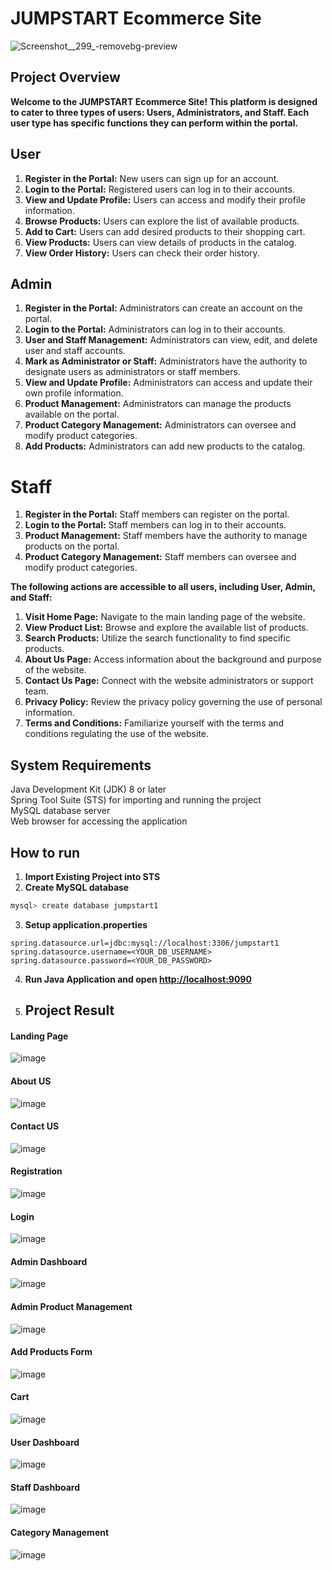 # JUMPSTART Ecommerce Site
![Screenshot__299_-removebg-preview](https://github.com/Chathu-Jayarathna/Lithan-Projects/assets/124165734/7150801b-0aa5-4551-bc73-8aa86e596d7d)

## Project Overview

**Welcome to the JUMPSTART Ecommerce Site! This platform is designed to cater to three types of users: Users, Administrators, and Staff. Each user type has specific functions they can perform within the portal.**

## User

1. **Register in the Portal:** New users can sign up for an account.
2. **Login to the Portal:** Registered users can log in to their accounts.
3. **View and Update Profile:** Users can access and modify their profile information.
4. **Browse Products:** Users can explore the list of available products.
5. **Add to Cart:** Users can add desired products to their shopping cart.
6. **View Products:** Users can view details of products in the catalog.
7. **View Order History:** Users can check their order history.

## Admin

1. **Register in the Portal:** Administrators can create an account on the portal.
2. **Login to the Portal:** Administrators can log in to their accounts.
3. **User and Staff Management:** Administrators can view, edit, and delete user and staff accounts.
4. **Mark as Administrator or Staff:** Administrators have the authority to designate users as administrators or staff members.
5. **View and Update Profile:** Administrators can access and update their own profile information.
6. **Product Management:** Administrators can manage the products available on the portal.
7. **Product Category Management:** Administrators can oversee and modify product categories.
8. **Add Products:** Administrators can add new products to the catalog.

# Staff

1. **Register in the Portal:** Staff members can register on the portal.
2. **Login to the Portal:** Staff members can log in to their accounts.
3. **Product Management:** Staff members have the authority to manage products on the portal.
4. **Product Category Management:** Staff members can oversee and modify product categories.

**The following actions are accessible to all users, including User, Admin, and Staff:**

1. **Visit Home Page:** Navigate to the main landing page of the website.
2. **View Product List:** Browse and explore the available list of products.
3. **Search Products:** Utilize the search functionality to find specific products.
4. **About Us Page:** Access information about the background and purpose of the website.
5. **Contact Us Page:** Connect with the website administrators or support team.
6. **Privacy Policy:** Review the privacy policy governing the use of personal information.
7. **Terms and Conditions:** Familiarize yourself with the terms and conditions regulating the use of the website.

## System Requirements

Java Development Kit (JDK) 8 or later <br>
Spring Tool Suite (STS) for importing and running the project <br>
MySQL database server <br>
Web browser for accessing the application

## How to run
1. **Import Existing Project into STS**
2. **Create MySQL database**

```bash
mysql> create database jumpstart1
```

3. **Setup application.properties**

```properties
spring.datasource.url=jdbc:mysql://localhost:3306/jumpstart1
spring.datasource.username=<YOUR_DB_USERNAME>
spring.datasource.password=<YOUR_DB_PASSWORD>
```
4. **Run Java Application and open [http://localhost:9090](http://localhost:9090)**

5. ## Project Result

#### Landing Page
![image](https://github.com/Chathu-Jayarathna/Lithan-Projects/assets/124165734/2eb5ef33-3424-4e3e-8c8d-e2641d3aa6a1)

#### About US
![image](https://github.com/Chathu-Jayarathna/Lithan-Projects/assets/124165734/6d2de940-4d73-4820-baa5-3db38cb9c9bb)

#### Contact US
![image](https://github.com/Chathu-Jayarathna/Lithan-Projects/assets/124165734/f27ae0e1-5bcc-485f-9b76-77f128b11e2c)

#### Registration
![image](https://github.com/Chathu-Jayarathna/Lithan-Projects/assets/124165734/567ba905-55db-43b8-b85a-f8f075668662)

#### Login 
![image](https://github.com/Chathu-Jayarathna/Lithan-Projects/assets/124165734/62d6fa2f-cd4c-4d98-beff-90a26a739f03)

#### Admin Dashboard
![image](https://github.com/Chathu-Jayarathna/Lithan-Projects/assets/124165734/14974d4d-ab92-446e-8afd-5d0bc2f8bd43)

#### Admin Product Management
![image](https://github.com/Chathu-Jayarathna/Lithan-Projects/assets/124165734/5a58c119-0030-4f1a-90ee-7f3741037e15)

#### Add Products Form
![image](https://github.com/Chathu-Jayarathna/Lithan-Projects/assets/124165734/967722d4-8d0a-49ab-b355-04a677a7ed9c)

#### Cart
![image](https://github.com/Chathu-Jayarathna/Lithan-Projects/assets/124165734/fa9609a6-af81-4a5f-9842-bc33b2bab9ab)

#### User Dashboard
![image](https://github.com/Chathu-Jayarathna/Lithan-Projects/assets/124165734/e40eafb7-d03e-40f0-b5bf-de8bf6553d53)

#### Staff Dashboard
![image](https://github.com/Chathu-Jayarathna/Lithan-Projects/assets/124165734/cf979b7c-de64-41a5-b066-47bb6fa78870)

#### Category Management
![image](https://github.com/Chathu-Jayarathna/Lithan-Projects/assets/124165734/2a01018d-c937-4e4b-98e5-5ea8f542d9fc)





